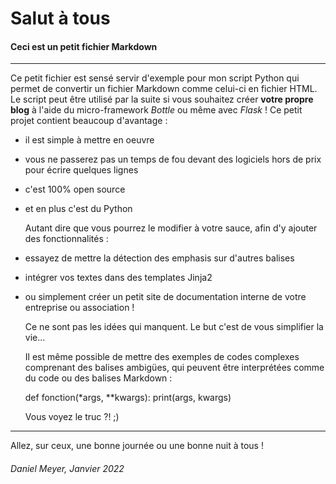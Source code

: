 # Salut à tous
#### Ceci est un petit fichier Markdown

-----

  Ce petit fichier est sensé servir d'exemple pour mon script Python qui permet de convertir un fichier Markdown comme celui-ci en fichier HTML. Le script peut être utilisé par la suite si vous souhaitez créer **votre propre blog** à l'aide du micro-framework *Bottle* ou même avec *Flask* !
  Ce petit projet contient beaucoup d'avantage :

+ il est simple à mettre en oeuvre
+ vous ne passerez pas un temps de fou devant des logiciels hors de prix pour écrire quelques lignes
+ c'est 100% open source
+ et en plus c'est du Python

  Autant dire que vous pourrez le modifier à votre sauce, afin d'y ajouter des fonctionnalités :
  
- essayez de mettre la détection des emphasis sur d'autres balises
- intégrer vos textes dans des templates Jinja2
- ou simplement créer un petit site de documentation interne de votre entreprise ou association !

  Ce ne sont pas les idées qui manquent. Le but c'est de vous simplifier la vie...
  
  Il est même possible de mettre des exemples de codes complexes comprenant des balises ambigües, qui peuvent être interprétées comme du code ou des balises Markdown :
  
    def fonction(*args, **kwargs):
        print(args, kwargs)

  Vous voyez le truc ?! ;)
  
-----

  Allez, sur ceux, une bonne journée ou une bonne nuit à tous !
  
###### Daniel Meyer, Janvier 2022

